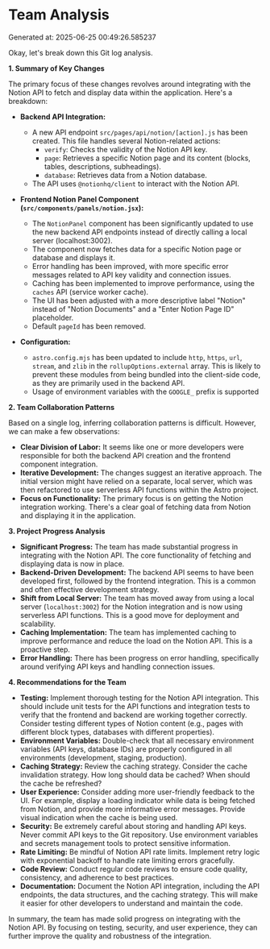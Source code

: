 # Team Analysis
Generated at: 2025-06-25 00:49:26.585237

Okay, let's break down this Git log analysis.

**1. Summary of Key Changes**

The primary focus of these changes revolves around integrating with the Notion API to fetch and display data within the application.  Here's a breakdown:

*   **Backend API Integration:**
    *   A new API endpoint `src/pages/api/notion/[action].js` has been created. This file handles several Notion-related actions:
        *   `verify`: Checks the validity of the Notion API key.
        *   `page`: Retrieves a specific Notion page and its content (blocks, tables, descriptions, subheadings).
        *   `database`: Retrieves data from a Notion database.
    *   The API uses `@notionhq/client` to interact with the Notion API.

*   **Frontend Notion Panel Component (`src/components/panels/notion.jsx`):**
    *   The `NotionPanel` component has been significantly updated to use the new backend API endpoints instead of directly calling a local server (localhost:3002).
    *   The component now fetches data for a specific Notion page or database and displays it.
    *   Error handling has been improved, with more specific error messages related to API key validity and connection issues.
    *   Caching has been implemented to improve performance, using the `caches` API (service worker cache).
    *   The UI has been adjusted with a more descriptive label "Notion" instead of "Notion Documents" and a "Enter Notion Page ID" placeholder.
    *   Default `pageId` has been removed.

*   **Configuration:**
    *   `astro.config.mjs` has been updated to include `http`, `https`, `url`, `stream`, and `zlib` in the `rollupOptions.external` array. This is likely to prevent these modules from being bundled into the client-side code, as they are primarily used in the backend API.
    *   Usage of environment variables with the `GOOGLE_` prefix is supported

**2. Team Collaboration Patterns**

Based on a single log, inferring collaboration patterns is difficult. However, we can make a few observations:

*   **Clear Division of Labor:** It seems like one or more developers were responsible for both the backend API creation and the frontend component integration.
*   **Iterative Development:** The changes suggest an iterative approach. The initial version might have relied on a separate, local server, which was then refactored to use serverless API functions within the Astro project.
*   **Focus on Functionality:** The primary focus is on getting the Notion integration working. There's a clear goal of fetching data from Notion and displaying it in the application.

**3. Project Progress Analysis**

*   **Significant Progress:** The team has made substantial progress in integrating with the Notion API. The core functionality of fetching and displaying data is now in place.
*   **Backend-Driven Development:** The backend API seems to have been developed first, followed by the frontend integration. This is a common and often effective development strategy.
*   **Shift from Local Server:** The team has moved away from using a local server (`localhost:3002`) for the Notion integration and is now using serverless API functions. This is a good move for deployment and scalability.
*   **Caching Implementation:** The team has implemented caching to improve performance and reduce the load on the Notion API. This is a proactive step.
*   **Error Handling:** There has been progress on error handling, specifically around verifying API keys and handling connection issues.

**4. Recommendations for the Team**

*   **Testing:** Implement thorough testing for the Notion API integration. This should include unit tests for the API functions and integration tests to verify that the frontend and backend are working together correctly. Consider testing different types of Notion content (e.g., pages with different block types, databases with different properties).
*   **Environment Variables:** Double-check that all necessary environment variables (API keys, database IDs) are properly configured in all environments (development, staging, production).
*   **Caching Strategy:** Review the caching strategy. Consider the cache invalidation strategy. How long should data be cached? When should the cache be refreshed?
*   **User Experience:** Consider adding more user-friendly feedback to the UI. For example, display a loading indicator while data is being fetched from Notion, and provide more informative error messages.  Provide visual indication when the cache is being used.
*   **Security:**  Be extremely careful about storing and handling API keys.  Never commit API keys to the Git repository.  Use environment variables and secrets management tools to protect sensitive information.
*   **Rate Limiting:** Be mindful of Notion API rate limits. Implement retry logic with exponential backoff to handle rate limiting errors gracefully.
*   **Code Review:** Conduct regular code reviews to ensure code quality, consistency, and adherence to best practices.
*   **Documentation:** Document the Notion API integration, including the API endpoints, the data structures, and the caching strategy. This will make it easier for other developers to understand and maintain the code.

In summary, the team has made solid progress on integrating with the Notion API. By focusing on testing, security, and user experience, they can further improve the quality and robustness of the integration.
